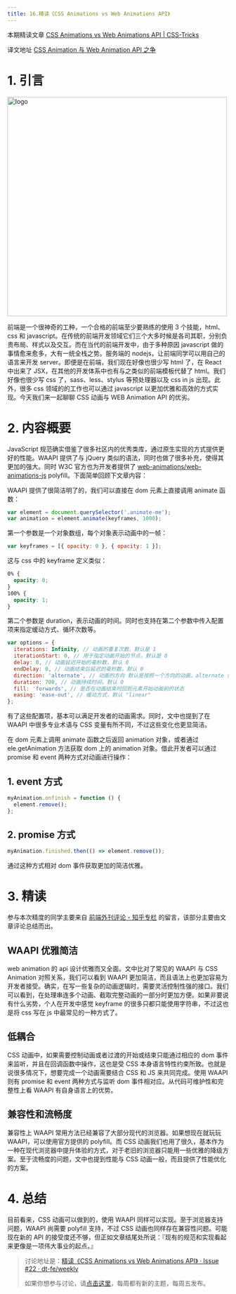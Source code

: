 ```yaml
---
title: 16.精读《CSS Animations vs Web Animations API》
---
```


本期精读文章 [CSS Animations vs Web Animations API | CSS-Tricks](https://css-tricks.com/css-animations-vs-web-animations-api/)

译文地址 [CSS Animation 与 Web Animation API 之争](https://zhuanlan.zhihu.com/p/27867539?refer=FrontendMagazine)

# 1. 引言

<img src="https://img.alicdn.com/imgextra/i3/O1CN01O88KwS1bcAxfZER9N_!!6000000003485-2-tps-1438-583.png" alt="logo" width="500" />

前端是一个很神奇的工种，一个合格的前端至少要熟练的使用 3 个技能，html、css 和 javascript。在传统的前端开发领域它们三个大多时候是各司其职，分别负责布局、样式以及交互。而在当代的前端开发中，由于多种原因 javascript 做的事情愈来愈多，大有一统全栈之势。服务端的 nodejs，让前端同学可以用自己的语言来开发 server。即便是在前端，我们现在好像也很少写 html 了，在 React 中出来了 JSX，在其他的开发体系中也有与之类似的前端模板代替了 html。我们好像也很少写 css 了，sass、less、stylus 等预处理器以及 css in js 出现。此外，很多 css 领域的的工作也可以通过 javascript 以更加优雅和高效的方式实现。今天我们来一起聊聊 CSS 动画与 WEB Animation API 的优劣。

# 2. 内容概要

JavaScript 规范确实借鉴了很多社区内的优秀类库，通过原生实现的方式提供更好的性能。WAAPI 提供了与 jQuery 类似的语法，同时也做了很多补充，使得其更加的强大。同时 W3C 官方也为开发者提供了 [web-animations/web-animations-js](https://github.com/web-animations/web-animations-js/tree/master) polyfill。下面简单回顾下文章内容：

WAAPI 提供了很简洁明了的，我们可以直接在 dom 元素上直接调用 animate 函数：

```javascript
var element = document.querySelector('.animate-me');
var animation = element.animate(keyframes, 1000);
```

第一个参数是一个对象数组，每个对象表示动画中的一帧：

```javascript
var keyframes = [{ opacity: 0 }, { opacity: 1 }];
```

这与 css 中的 keyframe 定义类似：

```css
0% {
  opacity: 0;
}
100% {
  opacity: 1;
}
```

第二个参数是 duration，表示动画的时间。同时也支持在第二个参数中传入配置项来指定缓动方式、循环次数等。

```javascript
var options = {
  iterations: Infinity, // 动画的重复次数，默认是 1
  iterationStart: 0, // 用于指定动画开始的节点，默认是 0
  delay: 0, // 动画延迟开始的毫秒数，默认 0
  endDelay: 0, // 动画结束后延迟的毫秒数，默认 0
  direction: 'alternate', // 动画的方向 默认是按照一个方向的动画，alternate 则表示交替
  duration: 700, // 动画持续时间，默认 0
  fill: 'forwards', // 是否在动画结束时回到元素开始动画前的状态
  easing: 'ease-out', // 缓动方式，默认 "linear"
};
```

有了这些配置项，基本可以满足开发者的动画需求。同时，文中也提到了在 WAAPI 中很多专业术语与 CSS 变量有所不同，不过这些变化也更显简洁。

在 dom 元素上调用 animate 函数之后返回 animation 对象，或者通过 ele.getAnimation 方法获取 dom 上的 animation 对象。借此开发者可以通过 promise 和 event 两种方式对动画进行操作：

## 1. event 方式

```javascript
myAnimation.onfinish = function () {
  element.remove();
};
```

## 2. promise 方式

```javascript
myAnimation.finished.then(() => element.remove());
```

通过这种方式相对 dom 事件获取更加的简洁优雅。

# 3. 精读

参与本次精度的同学主要来自 [前端外刊评论 - 知乎专栏](https://zhuanlan.zhihu.com/FrontendMagazine) 的留言，该部分主要由文章评论总结而出。

## WAAPI 优雅简洁

web animation 的 api 设计优雅而又全面。文中比对了常见的 WAAPI 与 CSS Animation 对照关系，我们可以看到 WAAPI 更加简洁，而且语法上也更加容易为开发者接受。确实，在写一些复杂的动画逻辑时，需要灵活控制性强的接口。我们可以看到，在处理串连多个动画、截取完整动画的一部分时更加方便。如果非要说有什么劣势，个人在开发中感觉 keyframe 的很多只都只能使用字符串，不过这也是将 css 写在 js 中最常见的一种方式了。

## 低耦合

CSS 动画中，如果需要控制动画或者过渡的开始或结束只能通过相应的 dom 事件来监听，并且在回调函数中操作，这也是受 CSS 本身语言特性约束所致。也就是说很多情况下，想要完成一个动画需要结合 CSS 和 JS 来共同完成。使用 WAAPI 则有 promise 和 event 两种方式与监听 dom 事件相对应。从代码可维护性和完整性上看 WAAPI 有自身语言上的优势。

## 兼容性和流畅度

兼容性上 WAAPI 常用方法已经兼容了大部分现代的浏览器。如果想现在就玩玩 WAAPI，可以使用官方提供的 polyfill。而 CSS 动画我们也用了很久，基本作为一种在现代浏览器中提升体验的方式，对于老旧的浏览器只能用一些优雅的降级方案。至于流畅度的问题，文中也提到性能与 CSS 动画一般，而且提供了性能优化的方案。

# 4. 总结

目前看来，CSS 动画可以做到的，使用 WAAPI 同样可以实现。至于浏览器支持问题，WAAPI 尚需要 polyfill 支持，不过 CSS 动画也同样存在兼容性问题。可能现在新的 API 的接受度还不够，但正如文章结尾处所说：『现有的规范和实现看起来更像是一项伟大事业的起点。』

> 讨论地址是：[精读《CSS Animations vs Web Animations API》 · Issue #22 · dt-fe/weekly](https://github.com/dt-fe/weekly/issues/22)
>
> 如果你想参与讨论，请[点击这里](https://github.com/dt-fe/weekly)，每周都有新的主题，每周五发布。
